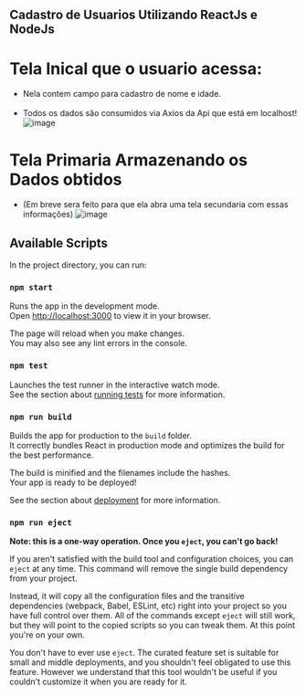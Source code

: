 ## Cadastro de Usuarios Utilizando ReactJs e NodeJs

# Tela Inical que o usuario acessa:
- Nela contem campo para cadastro de nome e idade. <br><br>
- Todos os dados são consumidos via Axios da Api que está em localhost!
![image](https://user-images.githubusercontent.com/87347314/155631276-324fafdd-1d71-41c9-aed3-679aaa1d1cca.png)

# Tela Primaria Armazenando os Dados obtidos
- (Em breve sera feito para que ela abra uma tela secundaria com essas informações)
![image](https://user-images.githubusercontent.com/87347314/155631671-8ed5e3fb-89a5-4235-b928-1891a7b94ab9.png)

## Available Scripts

In the project directory, you can run:

### `npm start`

Runs the app in the development mode.\
Open [http://localhost:3000](http://localhost:3000) to view it in your browser.

The page will reload when you make changes.\
You may also see any lint errors in the console.

### `npm test`

Launches the test runner in the interactive watch mode.\
See the section about [running tests](https://facebook.github.io/create-react-app/docs/running-tests) for more information.

### `npm run build`

Builds the app for production to the `build` folder.\
It correctly bundles React in production mode and optimizes the build for the best performance.

The build is minified and the filenames include the hashes.\
Your app is ready to be deployed!

See the section about [deployment](https://facebook.github.io/create-react-app/docs/deployment) for more information.

### `npm run eject`

**Note: this is a one-way operation. Once you `eject`, you can't go back!**

If you aren't satisfied with the build tool and configuration choices, you can `eject` at any time. This command will remove the single build dependency from your project.

Instead, it will copy all the configuration files and the transitive dependencies (webpack, Babel, ESLint, etc) right into your project so you have full control over them. All of the commands except `eject` will still work, but they will point to the copied scripts so you can tweak them. At this point you're on your own.

You don't have to ever use `eject`. The curated feature set is suitable for small and middle deployments, and you shouldn't feel obligated to use this feature. However we understand that this tool wouldn't be useful if you couldn't customize it when you are ready for it.


